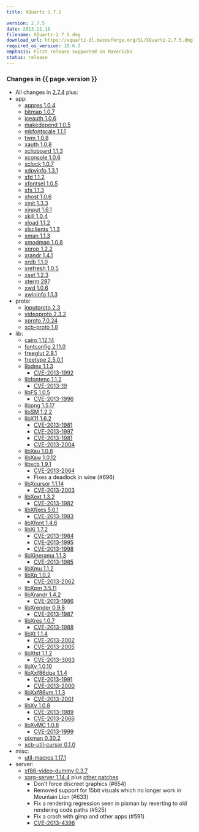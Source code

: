 ```yaml
---
title: XQuartz 2.7.5

version: 2.7.5
date: 2013.11.10
filename: XQuartz-2.7.5.dmg
download_url: https://xquartz-dl.macosforge.org/SL/XQuartz-2.7.5.dmg
required_os_version: 10.6.3
emphasis: First release supported on Mavericks
status: release
---
```


### Changes in {{ page.version }} ###
  * All changes in [2.7.4](XQuartz-2.7.4.html) plus:
  * app:
    * [appres 1.0.4](http://lists.x.org/archives/xorg-announce/2013-May/002211.html)
    * [bitmap 1.0.7](http://lists.x.org/archives/xorg-announce/2013-May/002216.html)
    * [iceauth 1.0.6](http://lists.x.org/archives/xorg-announce/2013-July/002279.html)
    * [makedepend 1.0.5](http://lists.x.org/archives/xorg-announce/2013-July/002277.html)
    * [mkfontscale 1.1.1](http://lists.x.org/archives/xorg-announce/2013-July/002267.html)
    * [twm 1.0.8](http://lists.x.org/archives/xorg-announce/2013-September/002300.html)
    * [xauth 1.0.8](http://lists.x.org/archives/xorg-announce/2013-October/002336.html)
    * [xclipboard 1.1.3](http://lists.x.org/archives/xorg-announce/2013-September/002299.html)
    * [xconsole 1.0.6](http://lists.x.org/archives/xorg-announce/2013-July/002272.html)
    * [xclock 1.0.7](http://lists.x.org/archives/xorg-announce/2013-September/002310.html)
    * [xdpyinfo 1.3.1](http://lists.x.org/archives/xorg-announce/2013-May/002217.html)
    * [xfd 1.1.2](http://lists.x.org/archives/xorg-announce/2013-July/002268.html)
    * [xfontsel 1.0.5](http://lists.x.org/archives/xorg-announce/2013-May/002213.html)
    * [xfs 1.1.3](http://lists.x.org/archives/xorg-announce/2013-April/002198.html)
    * [xhost 1.0.6](http://lists.x.org/archives/xorg-announce/2013-July/002269.html)
    * [xinit 1.3.3](http://lists.x.org/archives/xorg-announce/2013-September/002312.html)
    * [xinput 1.6.1](http://lists.x.org/archives/xorg-announce/2013-September/002321.html)
    * [xkill 1.0.4](http://lists.x.org/archives/xorg-announce/2013-September/002313.html)
    * [xload 1.1.2](http://lists.x.org/archives/xorg-announce/2013-August/002285.html)
    * [xlsclients 1.1.3](http://lists.x.org/archives/xorg-announce/2013-September/002314.html)
    * [xman 1.1.3](http://lists.x.org/archives/xorg-announce/2013-September/002302.html)
    * [xmodmap 1.0.8](http://lists.x.org/archives/xorg-announce/2013-September/002315.html)
    * [xprop 1.2.2](http://lists.x.org/archives/xorg-announce/2013-August/002290.html)
    * [xrandr 1.4.1](http://lists.x.org/archives/xorg-announce/2013-July/002270.html)
    * [xrdb 1.1.0](http://lists.x.org/archives/xorg-announce/2013-September/002316.html)
    * [xrefresh 1.0.5](http://lists.x.org/archives/xorg-announce/2013-May/002214.html)
    * [xset 1.2.3](http://lists.x.org/archives/xorg-announce/2013-August/002291.html)
    * [xterm 297](http://lists.x.org/archives/xorg/2013-September/056030.html)
    * [xwd 1.0.6](http://lists.x.org/archives/xorg-announce/2013-August/002292.html)
    * [xwininfo 1.1.3](http://lists.x.org/archives/xorg-announce/2013-May/002215.html)
  * proto:
    * [inputproto 2.3](http://lists.x.org/archives/xorg-announce/2013-March/002180.html)
    * [videoproto 2.3.2](http://lists.x.org/archives/xorg-announce/2013-July/002275.html)
    * [xproto 7.0.24](http://lists.x.org/archives/xorg-announce/2013-March/002193.html)
    * [xcb-proto 1.8](http://lists.x.org/archives/xorg-announce/2012-October/002081.html)
  * lib:
    * [cairo 1.12.14](http://cairographics.org/news/cairo-1.12.14)
    * [fontconfig 2.11.0](http://lists.freedesktop.org/archives/fontconfig/2013-October/004961.html)
    * [freeglut 2.8.1](http://freeglut.sourceforge.net/news.php)
    * [freetype 2.5.0.1](http://sourceforge.net/projects/freetype/files/freetype2/2.5.0/README/view)
    * [libdmx 1.1.3](http://lists.x.org/archives/xorg-announce/2013-May/002225.html)
      * [CVE-2013-1992](http://cve.mitre.org/cgi-bin/cvename.cgi?name=CVE-2013-1992)
    * [libfontenc 1.1.2](http://lists.x.org/archives/xorg-announce/2013-April/002204.html)
      * [CVE-2013-19](http://cve.mitre.org/cgi-bin/cvename.cgi?name=CVE-2013-19)
    * [libFS 1.0.5](http://lists.x.org/archives/xorg-announce/2013-May/002226.html)
      * [CVE-2013-1996](http://cve.mitre.org/cgi-bin/cvename.cgi?name=CVE-2013-1996)
    * [libpng 1.5.17](http://sourceforge.net/mailarchive/message.php?msg_id=31103316)
    * [libSM 1.2.2](http://lists.x.org/archives/xorg-announce/2013-September/002309.html)
    * [libX11 1.6.2](http://lists.x.org/archives/xorg-announce/2013-September/002317.html)
      * [CVE-2013-1981](http://cve.mitre.org/cgi-bin/cvename.cgi?name=CVE-2013-1981)
      * [CVE-2013-1997](http://cve.mitre.org/cgi-bin/cvename.cgi?name=CVE-2013-1997)
      * [CVE-2013-1981](http://cve.mitre.org/cgi-bin/cvename.cgi?name=CVE-2013-1981)
      * [CVE-2013-2004](http://cve.mitre.org/cgi-bin/cvename.cgi?name=CVE-2013-2004)
    * [libXau 1.0.8](http://lists.x.org/archives/xorg-announce/2013-May/002223.html)
    * [libXaw 1.0.12](http://lists.x.org/archives/xorg-announce/2013-September/002304.html)
    * [libxcb 1.9.1](http://lists.x.org/archives/xorg-announce/2013-May/002230.html)
      * [CVE-2013-2064](http://cve.mitre.org/cgi-bin/cvename.cgi?name=CVE-2013-2064)
      * Fixes a deadlock in wine (#696)
    * [libXcursor 1.1.14](http://lists.x.org/archives/xorg-announce/2013-May/002229.html)
      * [CVE-2013-2003](http://cve.mitre.org/cgi-bin/cvename.cgi?name=CVE-2013-2003)
    * [libXext 1.3.2](http://lists.x.org/archives/xorg-announce/2013-May/002240.html)
      * [CVE-2013-1982](http://cve.mitre.org/cgi-bin/cvename.cgi?name=CVE-2013-1982)
    * [libXfixes 5.0.1](http://lists.x.org/archives/xorg-announce/2013-May/002227.html)
      * [CVE-2013-1983](http://cve.mitre.org/cgi-bin/cvename.cgi?name=CVE-2013-1983)
    * [libXfont 1.4.6](http://lists.x.org/archives/xorg-announce/2013-July/002274.html)
    * [libXi 1.7.2](http://lists.x.org/archives/xorg-announce/2013-July/002257.html)
      * [CVE-2013-1984](http://cve.mitre.org/cgi-bin/cvename.cgi?name=CVE-2013-1984)
      * [CVE-2013-1995](http://cve.mitre.org/cgi-bin/cvename.cgi?name=CVE-2013-1995)
      * [CVE-2013-1998](http://cve.mitre.org/cgi-bin/cvename.cgi?name=CVE-2013-1998)
    * [libXinerama 1.1.3](http://lists.x.org/archives/xorg-announce/2013-May/002231.html)
      * [CVE-2013-1985](http://cve.mitre.org/cgi-bin/cvename.cgi?name=CVE-2013-1985)
    * [libXmu 1.1.2](http://lists.x.org/archives/xorg-announce/2013-September/002305.html)
    * [libXp 1.0.2](http://lists.x.org/archives/xorg-announce/2013-May/002232.html)
      * [CVE-2013-2062](http://cve.mitre.org/cgi-bin/cvename.cgi?name=CVE-2013-2062)
    * [libXpm 3.5.11](http://lists.x.org/archives/xorg-announce/2013-September/002306.html)
    * [libXrandr 1.4.2](http://lists.x.org/archives/xorg-announce/2013-September/002307.html)
      * [CVE-2013-1986](http://cve.mitre.org/cgi-bin/cvename.cgi?name=CVE-2013-1986)
    * [libXrender 0.9.8](http://lists.x.org/archives/xorg-announce/2013-June/002249.html)
      * [CVE-2013-1987](http://cve.mitre.org/cgi-bin/cvename.cgi?name=CVE-2013-1987)
    * [libXres 1.0.7](http://lists.x.org/archives/xorg-announce/2013-May/002233.html)
      * [CVE-2013-1988](http://cve.mitre.org/cgi-bin/cvename.cgi?name=CVE-2013-1988)
    * [libXt 1.1.4](http://lists.x.org/archives/xorg-announce/2013-May/002234.html)
      * [CVE-2013-2002](http://cve.mitre.org/cgi-bin/cvename.cgi?name=CVE-2013-2002)
      * [CVE-2013-2005](http://cve.mitre.org/cgi-bin/cvename.cgi?name=CVE-2013-2005)
    * [libXtst 1.1.2](http://lists.x.org/archives/xorg-announce/2013-May/002237.html)
      * [CVE-2013-3063](http://cve.mitre.org/cgi-bin/cvename.cgi?name=CVE-2013-2063)
    * [libXv 1.0.10](http://lists.x.org/archives/xorg-announce/2013-September/002308.html)
    * [libXxf86dga 1.1.4](http://lists.x.org/archives/xorg-announce/2013-May/002235.html)
      * [CVE-2013-1991](http://cve.mitre.org/cgi-bin/cvename.cgi?name=CVE-2013-1991)
      * [CVE-2013-2000](http://cve.mitre.org/cgi-bin/cvename.cgi?name=CVE-2013-2000)
    * [libXxf86vm 1.1.3](http://lists.x.org/archives/xorg-announce/2013-May/002236.html)
      * [CVE-2013-2001](http://cve.mitre.org/cgi-bin/cvename.cgi?name=CVE-2013-2001)
    * [libXv 1.0.8](http://lists.x.org/archives/xorg-announce/2013-May/002242.html)
      * [CVE-2013-1989](http://cve.mitre.org/cgi-bin/cvename.cgi?name=CVE-2013-1989)
      * [CVE-2013-2066](http://cve.mitre.org/cgi-bin/cvename.cgi?name=CVE-2013-2066)
    * [libXvMC 1.0.8](http://lists.x.org/archives/xorg-announce/2013-June/002250.html)
      * [CVE-2013-1999](http://cve.mitre.org/cgi-bin/cvename.cgi?name=CVE-2013-1999)
    * [pixman 0.30.2](http://lists.x.org/archives/xorg-announce/2013-August/002289.html)
    * [xcb-util-cursor 0.1.0](http://lists.x.org/archives/xorg-announce/2013-August/002295.html)
  * misc:
    * [util-macros 1.17.1](http://lists.x.org/archives/xorg-announce/2013-September/002301.html)
  * server:
    * [xf86-video-dummy 0.3.7](http://lists.x.org/archives/xorg-announce/2013-September/002318.html)
    * [xorg-server 1.14.4](http://lists.x.org/archives/xorg/2013-November/056147.html) plus [other patches](https://github.com/XQuartz/xorg-server/commits/XQuartz-2.7.5)
      * Don't force discreet graphics (#654)
      * Removed support for 15bit visuals which no longer work in Mountain Lion (#633)
      * Fix a rendering regression seen in pixman by reverting to old rendering code paths (#525)
      * Fix a crash with gimp and other apps (#591)
      * [CVE-2013-4396](http://cve.mitre.org/cgi-bin/cvename.cgi?name=CVE-2013-4396)
